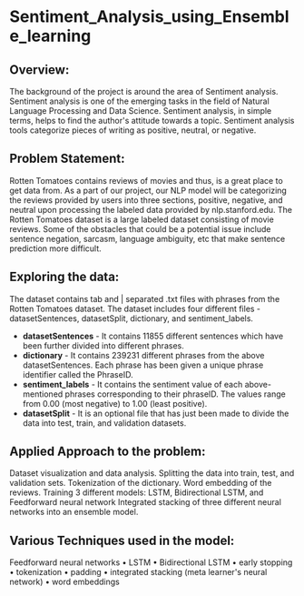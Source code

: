 # Sentiment_Analysis_using_Ensemble_learning

## Overview:
The background of the project is around the area of Sentiment analysis. Sentiment analysis is one of the emerging tasks in the field of Natural Language Processing and Data Science. Sentiment analysis, in simple terms, helps to find the author's attitude towards a topic. Sentiment analysis tools categorize pieces of writing as positive, neutral, or negative.

## Problem Statement:
Rotten Tomatoes contains reviews of movies and thus, is a great place to get data from. As a part of our project, our NLP model will be categorizing the reviews provided by users into three sections, positive, negative, and neutral upon processing the labeled data provided by nlp.stanford.edu. The Rotten Tomatoes dataset is a large labeled dataset consisting of movie reviews. Some of the obstacles that could be a potential issue include sentence negation, sarcasm, language ambiguity, etc that make sentence prediction more difficult.

## Exploring the data:
The dataset contains tab and | separated .txt files with phrases from the Rotten Tomatoes dataset. The dataset includes four different files - datasetSentences, datasetSplit, dictionary, and sentiment\_labels.

- **datasetSentences** - It contains 11855 different sentences which have been further divided into different phrases.
- **dictionary** - It contains 239231 different phrases from the above datasetSentences. Each phrase has been given a unique phrase identifier called the PhraseID.
- **sentiment\_labels** - It contains the sentiment value of each above-mentioned phrases corresponding to their phraseID. The values range from 0.00 (most negative) to 1.00 (least positive).
- **datasetSplit** - It is an optional file that has just been made to divide the data into test, train, and validation datasets.

## Applied Approach to the problem:
Dataset visualization and data analysis.
Splitting the data into train, test, and validation sets.
Tokenization of the dictionary.
Word embedding of the reviews.
Training 3 different models: LSTM, Bidirectional LSTM, and Feedforward neural network
Integrated stacking of three different neural networks into an ensemble model.
## Various Techniques used in the model:
Feedforward neural networks
• LSTM 
• Bidirectional LSTM
• early stopping 
• tokenization
• padding 
• integrated stacking (meta learner's neural network) 
• word embeddings


